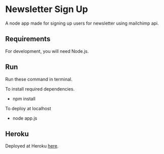 # Newsletter Sign Up

A node app made for signing up users for newsletter using mailchimp api.

## Requirements

For development, you will need Node.js.

## Run

Run these command in terminal.

To install required dependencies.

- npm install

To deploy at localhost

- node app.js

## Heroku

Deployed at Heroku [here](https://cryptic-tor-41541.herokuapp.com/).
